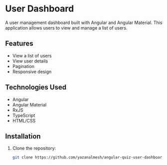 # User Dashboard

A user management dashboard built with Angular and Angular Material. This application allows users to view and manage a list of users.

## Features

- View a list of users
- View user details
- Pagination
- Responsive design

## Technologies Used

- Angular
- Angular Material
- RxJS
- TypeScript
- HTML/CSS

## Installation

1. Clone the repository:
   ```bash
   git clone https://github.com/yazanalmesh/angular-quiz-user-dashboard.git
